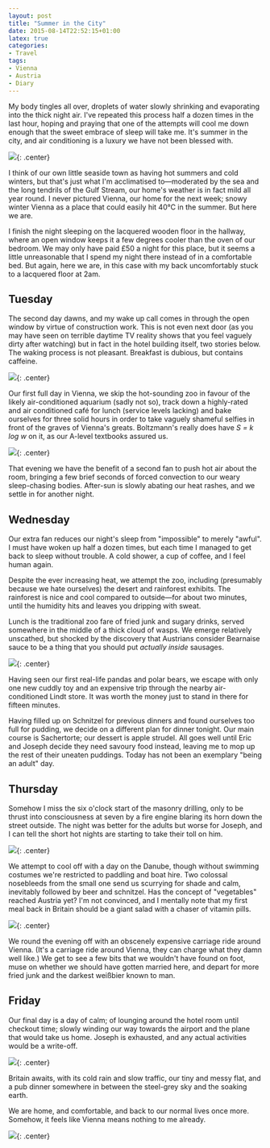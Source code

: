 ```yaml
---
layout: post
title: "Summer in the City"
date: 2015-08-14T22:52:15+01:00
latex: true
categories:
- Travel
tags:
- Vienna
- Austria
- Diary
---
```


My body tingles all over, droplets of water slowly shrinking and evaporating into the thick night air. I've repeated this process half a dozen times in the last hour, hoping and praying that one of the attempts will cool me down enough that the sweet embrace of sleep will take me. It's summer in the city, and air conditioning is a luxury we have not been blessed with.

![](/blog/2015/cityscape.jpg){: .center}

I think of our own little seaside town as having hot summers and cold winters, but that's just what I'm acclimatised to&mdash;moderated by the sea and the long tendrils of the Gulf Stream, our home's weather is in fact mild all year round. I never pictured Vienna, our home for the next week; snowy winter Vienna as a place that could easily hit 40&deg;C in the summer. But here we are.

I finish the night sleeping on the lacquered wooden floor in the hallway, where an open window keeps it a few degrees cooler than the oven of our bedroom. We may only have paid £50 a night for this place, but it seems a little unreasonable that I spend my night there instead of in a comfortable bed. But again, here we are, in this case with my back uncomfortably stuck to a lacquered floor at 2am.

## Tuesday

The second day dawns, and my wake up call comes in through the open window by virtue of construction work. This is not even next door (as you may have seen on terrible daytime TV reality shows that you feel vaguely dirty after watching) but in fact in the hotel building itself, two stories below. The waking process is not pleasant. Breakfast is dubious, but contains caffeine.

![](/blog/2015/spidercrab.jpg){: .center}

Our first full day in Vienna, we skip the hot-sounding zoo in favour of the likely air-conditioned aquarium (sadly not so), track down a highly-rated and air conditioned café for lunch (service levels lacking) and bake ourselves for three solid hours in order to take vaguely shameful selfies in front of the graves of Vienna's greats. Boltzmann's really does have *S = k log w* on it, as our A-level textbooks assured us.

![](/blog/2015/boltzmann.jpg){: .center}

That evening we have the benefit of a second fan to push hot air about the room, bringing a few brief seconds of forced convection to our weary sleep-chasing bodies. After-sun is slowly abating our heat rashes, and we settle in for another night.

## Wednesday

Our extra fan reduces our night's sleep from "impossible" to merely "awful". I must have woken up half a dozen times, but each time I managed to get back to sleep without trouble. A cold shower, a cup of coffee, and I feel human again.

Despite the ever increasing heat, we attempt the zoo, including (presumably because we hate ourselves) the desert and rainforest exhibits. The rainforest is nice and cool compared to outside&mdash;for about two minutes, until the humidity hits and leaves you dripping with sweat.

Lunch is the traditional zoo fare of fried junk and sugary drinks, served somewhere in the middle of a thick cloud of wasps. We emerge relatively unscathed, but shocked by the discovery that Austrians consider Bearnaise sauce to be a thing that you should put *actually inside* sausages.

![](/blog/2015/penguins.jpg){: .center}

Having seen our first real-life pandas and polar bears, we escape with only one new cuddly toy and an expensive trip through the nearby air-conditioned Lindt store. It was worth the money just to stand in there for fifteen minutes.

Having filled up on Schnitzel for previous dinners and found ourselves too full for pudding, we decide on a different plan for dinner tonight. Our main course is Sachertorte; our dessert is apple strudel. All goes well until Eric and Joseph decide they need savoury food instead, leaving me to mop up the rest of their uneaten puddings. Today has not been an exemplary "being an adult" day.

## Thursday

Somehow I miss the six o'clock start of the masonry drilling, only to be thrust into consciousness at seven by a fire engine blaring its horn down the street outside. The night was better for the adults but worse for Joseph, and I can tell the short hot nights are starting to take their toll on him.

![](/blog/2015/danube.jpg){: .center}

We attempt to cool off with a day on the Danube, though without swimming costumes we're restricted to paddling and boat hire. Two colossal nosebleeds from the small one send us scurrying for shade and calm, inevitably followed by beer and schnitzel. Has the concept of "vegetables" reached Austria yet? I'm not convinced, and I mentally note that my first meal back in Britain should be a giant salad with a chaser of vitamin pills.

![](/blog/2015/carriage.jpg){: .center}

We round the evening off with an obscenely expensive carriage ride around Vienna. (It's a carriage ride around Vienna, they can charge what they damn well like.) We get to see a few bits that we wouldn't have found on foot, muse on whether we should have gotten married here, and depart for more fried junk and the darkest weißbier known to man.

## Friday

Our final day is a day of calm; of lounging around the hotel room until checkout time; slowly winding our way towards the airport and the plane that would take us home. Joseph is exhausted, and any actual activities would be a write-off.

![](/blog/2015/britain.jpg){: .center}

Britain awaits, with its cold rain and slow traffic, our tiny and messy flat, and a pub dinner somewhere in between the steel-grey sky and the soaking earth.

We are home, and comfortable, and back to our normal lives once more. Somehow, it feels like Vienna means nothing to me already.

![](/blog/2015/checklist.jpg){: .center}
